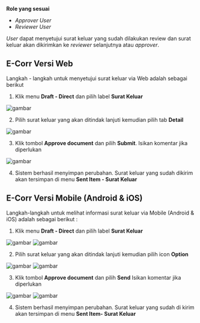 **Role yang sesuai**

- *Approver User*
- *Reviewer User*

*User* dapat menyetujui surat keluar yang sudah dilakukan review dan surat keluar akan dikirimkan ke *reviewer* selanjutnya atau *approver*. 

## **E-Corr Versi Web**

Langkah - langkah untuk menyetujui surat keluar via Web adalah sebagai berikut

1. Klik menu **Draft - Direct** dan pilih label **Surat Keluar**

![gambar](SuratKeluar/SK_Web/02SK35.png)

2. Pilih surat keluar yang akan ditindak lanjuti kemudian pilih tab **Detail**

![gambar](SuratKeluar/SK_Web/02SK36.png)

3. Klik tombol **Approve document** dan pilih **Submit**. Isikan komentar jika diperlukan

![gambar](SuratKeluar/SK_Web/02SK37.png)

4. Sistem berhasil menyimpan perubahan. Surat keluar yang sudah dikirim akan tersimpan di menu **Sent Item - Surat Keluar**


## **E-Corr Versi Mobile (Android & iOS)**

Langkah-langkah untuk melihat informasi surat keluar via Mobile (Android & iOS) adalah sebagai berikut :

1. Klik menu **Draft - Direct** dan pilih label **Surat Keluar**

![gambar](SuratKeluar/SK_Android/SetujuSK/02A01.png) ![gambar](SuratKeluar/SK_Android/SetujuSK/02A02.png)

2. Pilih surat keluar yang akan ditindak lanjuti kemudian pilih icon **Option**

![gambar](SuratKeluar/SK_Android/SetujuSK/02A03.png) ![gambar](SuratKeluar/SK_Android/SetujuSK/02A04.png)

3. Klik tombol **Approve document** dan pilih **Send** Isikan komentar jika diperlukan

![gambar](SuratKeluar/SK_Android/SetujuSK/02A05.png) 
![gambar](SuratKeluar/SK_Android/SetujuSK/02A06.png)

4. Sistem berhasil menyimpan perubahan. Surat keluar yang sudah di kirim akan tersimpan di menu **Sent Item- Surat Keluar**

